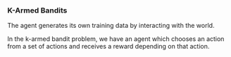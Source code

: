 ### K-Armed Bandits
The agent generates its own training data by interacting with the world.

In the k-armed bandit problem, we have an agent which chooses an
action from a set of actions and receives a reward depending
on that action.
